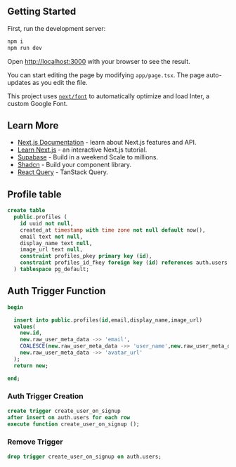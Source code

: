 ## Getting Started

First, run the development server:

```bash
npm i
npm run dev
```

Open [http://localhost:3000](http://localhost:3000) with your browser to see the result.

You can start editing the page by modifying `app/page.tsx`. The page auto-updates as you edit the file.

This project uses [`next/font`](https://nextjs.org/docs/basic-features/font-optimization) to automatically optimize and load Inter, a custom Google Font.

## Learn More

-   [Next.js Documentation](https://nextjs.org/docs) - learn about Next.js features and API.
-   [Learn Next.js](https://nextjs.org/learn) - an interactive Next.js tutorial.
-   [Supabase](https://supabase.com/) - Build in a weekend Scale to millions.
-   [Shadcn](https://ui.shadcn.com/) - Build your component library.
-   [React Query](https://tanstack.com/query/latest/) - TanStack Query.

## Profile table

```sql
create table
  public.profiles (
    id uuid not null,
    created_at timestamp with time zone not null default now(),
    email text not null,
    display_name text null,
    image_url text null,
    constraint profiles_pkey primary key (id),
    constraint profiles_id_fkey foreign key (id) references auth.users (id) on update cascade on delete cascade
  ) tablespace pg_default;
```

## Auth Trigger Function

```sql
begin

  insert into public.profiles(id,email,display_name,image_url)
  values(
    new.id,
    new.raw_user_meta_data ->> 'email',
    COALESCE(new.raw_user_meta_data ->> 'user_name',new.raw_user_meta_data ->> 'name'),
    new.raw_user_meta_data ->> 'avatar_url'
  );
  return new;

end;
```

### Auth Trigger Creation

```sql
create trigger create_user_on_signup
after insert on auth.users for each row
execute function create_user_on_signup ();
```

### Remove Trigger

```sql
drop trigger create_user_on_signup on auth.users;
```
